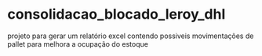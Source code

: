 # consolidacao_blocado_leroy_dhl
projeto para gerar um relatório excel contendo possiveis movimentações de pallet para melhora a ocupação do estoque
